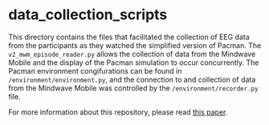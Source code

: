 # data_collection_scripts
This directory contains the files that facilitated the collection of EEG data from the participants as they watched the simplified version of Pacman. The `v2_mwm_episode_reader.py` allows the collection of data from the Mindwave Mobile and the display of the Pacman simulation to occur concurrently. The Pacman environment congifurations can be found in `/environment/environment.py`, and the connection to and collection of data from the Mindwave Mobile was controlled by the `/environment/recorder.py` file.

For more information about this repository, please read [this paper](https://digitalcommons.csbsju.edu/honors_thesis/44/).
